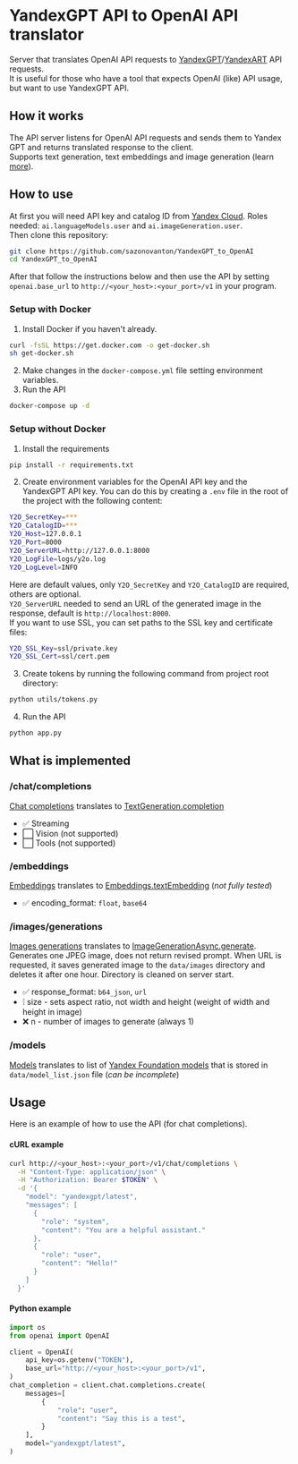 # YandexGPT API to OpenAI API translator
Server that translates OpenAI API requests to [YandexGPT](https://yandex.cloud/en/services/yandexgpt)/[YandexART](https://yandex.cloud/en/docs/foundation-models/quickstart/yandexart) API requests.  
It is useful for those who have a tool that expects OpenAI (like) API usage, but want to use YandexGPT API.  

## How it works
The API server listens for OpenAI API requests and sends them to Yandex GPT and returns translated response to the client.  
Supports text generation, text embeddings and image generation (learn [more](#what-is-implemented)).  

## How to use
At first you will need API key and catalog ID from [Yandex Cloud](https://yandex.cloud/en/docs/iam/concepts/authorization/api-key). Roles needed: `ai.languageModels.user` and `ai.imageGeneration.user`.  
Then clone this repository:  
```bash
git clone https://github.com/sazonovanton/YandexGPT_to_OpenAI
cd YandexGPT_to_OpenAI
```
After that follow the instructions below and then use the API by setting `openai.base_url` to `http://<your_host>:<your_port>/v1` in your program.  

### Setup with Docker
1. Install Docker if you haven't already.
```bash
curl -fsSL https://get.docker.com -o get-docker.sh
sh get-docker.sh
```
2. Make changes in the `docker-compose.yml` file setting environment variables.
3. Run the API
```bash
docker-compose up -d
```

### Setup without Docker
1. Install the requirements
```bash
pip install -r requirements.txt
```
2. Create environment variables for the OpenAI API key and the YandexGPT API key. You can do this by creating a `.env` file in the root of the project with the following content:
```bash
Y2O_SecretKey=***
Y2O_CatalogID=***
Y2O_Host=127.0.0.1
Y2O_Port=8000
Y2O_ServerURL=http://127.0.0.1:8000
Y2O_LogFile=logs/y2o.log
Y2O_LogLevel=INFO
```
Here are default values, only `Y2O_SecretKey` and `Y2O_CatalogID` are required, others are optional.  
`Y2O_ServerURL` needed to send an URL of the generated image in the response, default is `http://localhost:8000`.  
If you want to use SSL, you can set paths to the SSL key and certificate files:  
```bash
Y2O_SSL_Key=ssl/private.key
Y2O_SSL_Cert=ssl/cert.pem
```
3. Create tokens by running the following command from project root directory:  
```bash
python utils/tokens.py
```
4. Run the API
```bash
python app.py
```

## What is implemented
### /chat/completions 
[Chat completions](https://platform.openai.com/docs/api-reference/chat/create) translates to [TextGeneration.completion](https://yandex.cloud/en/docs/foundation-models/text-generation/api-ref/TextGeneration/completion)  
* ✅ Streaming  
* ⬜ Vision (not supported)  
* ⬜ Tools (not supported)
### /embeddings
[Embeddings](https://platform.openai.com/docs/api-reference/embeddings) translates to [Embeddings.textEmbedding](https://yandex.cloud/en/docs/foundation-models/embeddings/api-ref/Embeddings/textEmbedding) (_not fully tested_)  
* ✅ encoding_format: `float`, `base64`  
### /images/generations
[Images generations](https://platform.openai.com/docs/api-reference/images/create) translates to [ImageGenerationAsync.generate](https://yandex.cloud/ru/docs/foundation-models/image-generation/api-ref/ImageGenerationAsync/generate).  
Generates one JPEG image, does not return revised prompt. When URL is requested, it saves generated image to the `data/images` directory and deletes it after one hour. Directory is cleaned on server start.  
* ✅ response_format: `b64_json`, `url`  
* ❕ size - sets aspect ratio, not width and height (weight of width and height in image)  
* ❌ n - number of images to generate (always 1)  
### /models
[Models](https://platform.openai.com/docs/api-reference/models) translates to list of [Yandex Foundation models](https://yandex.cloud/en/docs/foundation-models/concepts/) that is stored in `data/model_list.json` file (_can be incomplete_)


## Usage
Here is an example of how to use the API (for chat completions).  
#### cURL example
```bash
curl http://<your_host>:<your_port>/v1/chat/completions \
  -H "Content-Type: application/json" \
  -H "Authorization: Bearer $TOKEN" \
  -d '{
    "model": "yandexgpt/latest",
    "messages": [
      {
        "role": "system",
        "content": "You are a helpful assistant."
      },
      {
        "role": "user",
        "content": "Hello!"
      }
    ]
  }'
```

#### Python example
```python
import os
from openai import OpenAI

client = OpenAI(
    api_key=os.getenv("TOKEN"),
    base_url="http://<your_host>:<your_port>/v1",
)
chat_completion = client.chat.completions.create(
    messages=[
        {
            "role": "user",
            "content": "Say this is a test",
        }
    ],
    model="yandexgpt/latest",
)
```